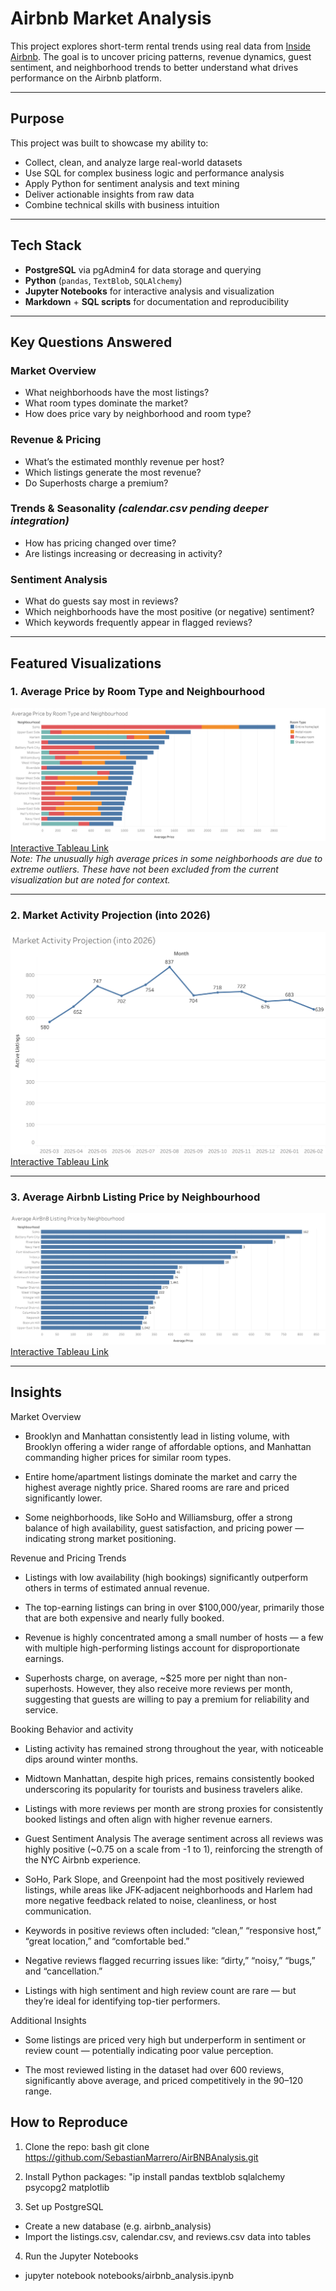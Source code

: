 # Airbnb Market Analysis

This project explores short-term rental trends using real data from [Inside Airbnb](http://insideairbnb.com/get-the-data.html). The goal is to uncover pricing patterns, revenue dynamics, guest sentiment, and neighborhood trends to better understand what drives performance on the Airbnb platform.

---

## Purpose

This project was built to showcase my ability to:
- Collect, clean, and analyze large real-world datasets
- Use SQL for complex business logic and performance analysis
- Apply Python for sentiment analysis and text mining
- Deliver actionable insights from raw data
- Combine technical skills with business intuition

---

## Tech Stack

- **PostgreSQL** via pgAdmin4 for data storage and querying
- **Python** (`pandas`, `TextBlob`, `SQLAlchemy`)
- **Jupyter Notebooks** for interactive analysis and visualization
- **Markdown** + **SQL scripts** for documentation and reproducibility

---

## Key Questions Answered

### Market Overview
- What neighborhoods have the most listings?
- What room types dominate the market?
- How does price vary by neighborhood and room type?

### Revenue & Pricing
- What’s the estimated monthly revenue per host?
- Which listings generate the most revenue?
- Do Superhosts charge a premium?

### Trends & Seasonality *(calendar.csv pending deeper integration)*
- How has pricing changed over time?
- Are listings increasing or decreasing in activity?

### Sentiment Analysis
- What do guests say most in reviews?
- Which neighborhoods have the most positive (or negative) sentiment?
- Which keywords frequently appear in flagged reviews?
---

## Featured Visualizations

### 1. Average Price by Room Type and Neighbourhood
![Average Price](assets/images/AveragePriceGroupedByNeighbourhood_RoomType.png)  
[Interactive Tableau Link](https://public.tableau.com/app/profile/sebastian.marrero/viz/AveragePricebyRoomTypeandNeighbourhood/Sheet1)  
*Note: The unusually high average prices in some neighborhoods are due to extreme outliers. These have not been excluded from the current visualization but are noted for context.*

---

### 2. Market Activity Projection (into 2026)
![Market Activity](assets/images/MarketActivityByDate.png)  
[Interactive Tableau Link](https://public.tableau.com/app/profile/sebastian.marrero/viz/AirBNBMarketActivityProjectioninto2026/Sheet1)

---

### 3. Average Airbnb Listing Price by Neighbourhood
![Avg Price by Neighborhood](assets/images/Price_GroupedbyNeighbourhood.png)  
[Interactive Tableau Link](https://public.tableau.com/app/profile/sebastian.marrero/viz/AverageAirBNBListingPricebyNeighbourhood/Sheet1)


---

## Insights

Market Overview
- Brooklyn and Manhattan consistently lead in listing volume, with Brooklyn offering a wider range of affordable options, and Manhattan commanding higher prices for similar room types.

- Entire home/apartment listings dominate the market and carry the highest average nightly price. Shared rooms are rare and priced significantly lower.

- Some neighborhoods, like SoHo and Williamsburg, offer a strong balance of high availability, guest satisfaction, and pricing power — indicating strong market positioning.

Revenue and Pricing Trends
- Listings with low availability (high bookings) significantly outperform others in terms of estimated annual revenue.

- The top-earning listings can bring in over $100,000/year, primarily those that are both expensive and nearly fully booked.

- Revenue is highly concentrated among a small number of hosts — a few with multiple high-performing listings account for disproportionate earnings.

- Superhosts charge, on average, ~$25 more per night than non-superhosts. However, they also receive more reviews per month, suggesting that guests are willing to pay a premium for reliability and service.

Booking Behavior and activity
- Listing activity has remained strong throughout the year, with noticeable dips around winter months.

- Midtown Manhattan, despite high prices, remains consistently booked underscoring its popularity for tourists and business travelers alike.

- Listings with more reviews per month are strong proxies for consistently booked listings and often align with higher revenue earners.

- Guest Sentiment Analysis
The average sentiment across all reviews was highly positive (~0.75 on a scale from -1 to 1), reinforcing the strength of the NYC Airbnb experience.

- SoHo, Park Slope, and Greenpoint had the most positively reviewed listings, while areas like JFK-adjacent neighborhoods and Harlem had more negative feedback related to noise, cleanliness, or host communication.

- Keywords in positive reviews often included: “clean,” “responsive host,” “great location,” and “comfortable bed.”

- Negative reviews flagged recurring issues like: “dirty,” “noisy,” “bugs,” and “cancellation.”

- Listings with high sentiment and high review count are rare — but they’re ideal for identifying top-tier performers.

Additional Insights
- Some listings are priced very high but underperform in sentiment or review count — potentially indicating poor value perception.

- The most reviewed listing in the dataset had over 600 reviews, significantly above average, and priced competitively in the $90–$120 range.

## How to Reproduce
1. Clone the repo:
bash
git clone https://github.com/SebastianMarrero/AirBNBAnalysis.git

2. Install Python packages:
"ip install pandas textblob sqlalchemy psycopg2 matplotlib

3. Set up PostgreSQL
- Create a new database (e.g. airbnb_analysis)
- Import the listings.csv, calendar.csv, and reviews.csv data into tables

4. Run the Jupyter Notebooks
- jupyter notebook notebooks/airbnb_analysis.ipynb


